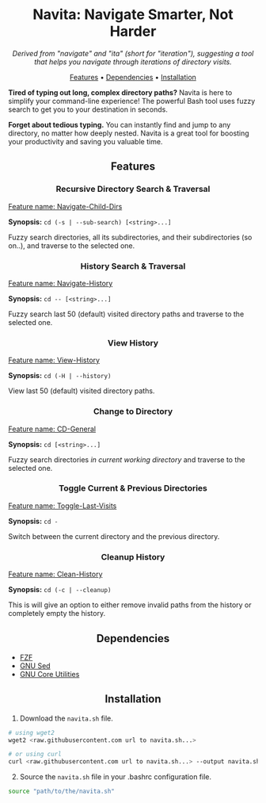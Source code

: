 <div align="center">

# Navita: Navigate Smarter, Not Harder

_Derived from "navigate" and "ita" (short for "iteration"), suggesting a tool that helps you navigate through iterations of directory visits._

[Features](#features) •
[Dependencies](#dependencies) •
[Installation](#installation)

</div>

**Tired of typing out long, complex directory paths?** Navita is here to simplify your command-line experience! The powerful Bash tool uses fuzzy search to get you to your destination in seconds.

**Forget about tedious typing.** You can instantly find and jump to any directory, no matter how deeply nested. Navita is a great tool for boosting your productivity and saving you valuable time.

<div align="center">

## Features

</div>

<div align="center">

### Recursive Directory Search & Traversal

</div>

<u>Feature name: Navigate-Child-Dirs</u>

**Synopsis:** `cd (-s | --sub-search) [<string>...]`

Fuzzy search directories, all its subdirectories, and their subdirectories (so on..), and traverse to the selected one.

<div align="center">

### History Search & Traversal

</div>

<u>Feature name: Navigate-History</u>

**Synopsis:** `cd -- [<string>...]`

Fuzzy search last 50 (default) visited directory paths and traverse to the selected one.

<div align="center">

### View History

</div>

<u>Feature name: View-History</u>

**Synopsis:** `cd (-H | --history)`

View last 50 (default) visited directory paths.

<div align="center">

### Change to Directory

</div>

<u>Feature name: CD-General</u>

**Synopsis:** `cd [<string>...]`

Fuzzy search directories *in current working directory* and traverse to the selected one.

<div align="center">

### Toggle Current & Previous Directories

</div>

<u>Feature name: Toggle-Last-Visits</u>

**Synopsis:** `cd -`

Switch between the current directory and the previous directory. 

<div align="center">

### Cleanup History

</div>

<u>Feature name: Clean-History</u>

**Synopsis:** `cd (-c | --cleanup)`

This is will give an option to either remove invalid paths from the history or completely empty the history.

<div align="center">

## Dependencies

</div>

- [FZF](https://junegunn.github.io/fzf/)
- [GNU Sed](https://sed.sourceforge.io/)
- [GNU Core Utilities](https://www.gnu.org/software/coreutils/)

<div align="center">

## Installation

</div>

1. Download the `navita.sh` file.

```bash
# using wget2
wget2 <raw.githubusercontent.com url to navita.sh...>

# or using curl
curl <raw.githubusercontent.com url to navita.sh...> --output navita.sh
```

2. Source the `navita.sh` file in your .bashrc configuration file.

```bash
source "path/to/the/navita.sh"
```

